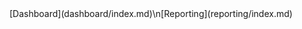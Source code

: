 <link rel="stylesheet" type="text/css" href="../style.css">
[Dashboard](dashboard/index.md)\n[Reporting](reporting/index.md)
